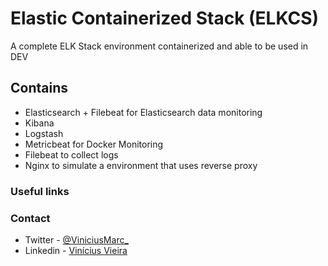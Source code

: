 # Elastic Containerized Stack (ELKCS)
A complete ELK Stack environment containerized and able to be used in DEV

## Contains 
* Elasticsearch + Filebeat for Elasticsearch data monitoring
* Kibana
* Logstash
* Metricbeat for Docker Monitoring
* Filebeat to collect logs
* Nginx to simulate a environment that uses reverse proxy

### Useful links


### Contact
* Twitter - [@ViniciusMarc_](https://twitter.com/ViniciusMarc_)
* Linkedin - [Vinícius Vieira](https://www.linkedin.com/in/vinícius-vieira-0712251a3)